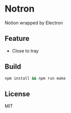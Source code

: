 # Notron

Notion wrapped by Electron

## Feature

- Close to tray

## Build

```bash
npm install && npm run make
```

## License

MIT
